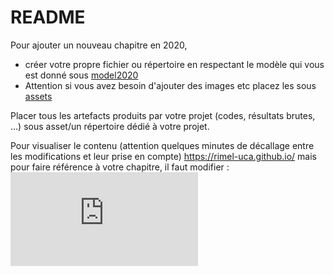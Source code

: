 # README

Pour ajouter un nouveau chapitre en 2020,
  - créer votre propre fichier ou répertoire en respectant le modèle qui vous est donné sous [model2020](https://github.com/RIMEL-UCA/RIMEL-UCA.github.io/blob/master/chapters/2020/Model/model2020.md)
  - Attention si vous avez besoin d'ajouter des images etc placez les sous [assets](https://github.com/RIMEL-UCA/RIMEL-UCA.github.io/tree/master/chapters/2020/assets)
  
Placer tous les artefacts produits par votre projet (codes, résultats brutes, ...) sous asset/un répertoire dédié à votre projet.
  
Pour visualiser le contenu (attention quelques minutes de décallage entre les modifications et leur prise en compte) https://rimel-uca.github.io/ mais pour faire référence à votre chapitre, il faut modifier : ![chapters.md](https://github.com/RIMEL-UCA/RIMEL-UCA.github.io/blob/master/chapters.md)
